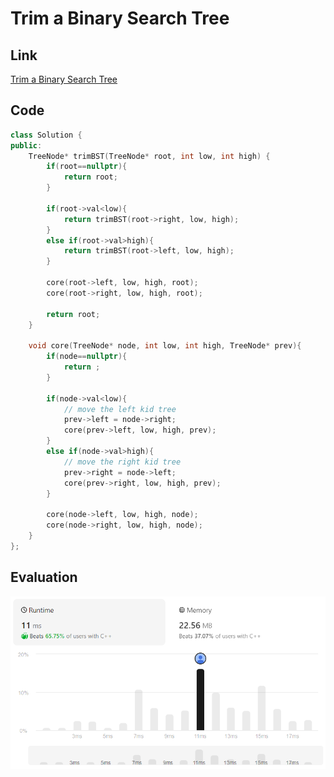 # Trim a Binary Search Tree
## Link
[Trim a Binary Search Tree](https://leetcode.com/problems/trim-a-binary-search-tree/description/)

## Code
```cpp
class Solution {
public:
    TreeNode* trimBST(TreeNode* root, int low, int high) {
        if(root==nullptr){
            return root;
        }

        if(root->val<low){
            return trimBST(root->right, low, high);
        }
        else if(root->val>high){
            return trimBST(root->left, low, high);
        }

        core(root->left, low, high, root);
        core(root->right, low, high, root);

        return root;
    }

    void core(TreeNode* node, int low, int high, TreeNode* prev){
        if(node==nullptr){
            return ;
        }

        if(node->val<low){
            // move the left kid tree
            prev->left = node->right;
            core(prev->left, low, high, prev);
        }
        else if(node->val>high){
            // move the right kid tree
            prev->right = node->left;
            core(prev->right, low, high, prev);
        }

        core(node->left, low, high, node);
        core(node->right, low, high, node);
    }
};
```

## Evaluation
![img](./32_img.png)
